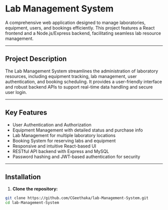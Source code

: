 # Lab Management System

A comprehensive web application designed to manage laboratories, equipment, users, and bookings efficiently. This project features a React frontend and a Node.js/Express backend, facilitating seamless lab resource management.

---

## Project Description

The Lab Management System streamlines the administration of laboratory resources, including equipment tracking, lab management, user authentication, and booking scheduling. It provides a user-friendly interface and robust backend APIs to support real-time data handling and secure user login.

---

## Key Features

- User Authentication and Authorization  
- Equipment Management with detailed status and purchase info  
- Lab Management for multiple laboratory locations  
- Booking System for reserving labs and equipment  
- Responsive and intuitive React-based UI  
- RESTful API backend with Express and MySQL  
- Password hashing and JWT-based authentication for security  

---

## Installation

1. **Clone the repository:**

```bash
git clone https://github.com/CGeethaka/lab-Management-System.git
cd lab-Management-System

